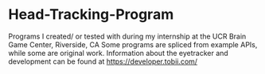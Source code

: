 # Head-Tracking-Program
Programs I created/ or tested with during my internship at the UCR Brain Game Center, Riverside, CA
Some programs are spliced from example APIs, while some are original work.
Information about the eyetracker and development can be found at https://developer.tobii.com/
